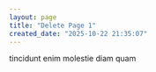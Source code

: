 ```yaml
---
layout: page
title: "Delete Page 1"
created_date: "2025-10-22 21:35:07"
---
```


tincidunt enim molestie diam quam 
